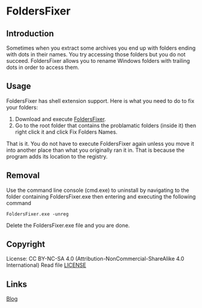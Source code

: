 # FoldersFixer
## Introduction
Sometimes when you extract some archives you end up with folders ending with dots in their names. You try accessing those folders but you do not succeed. FoldersFixer allows you to rename Windows folders with trailing dots in order to access them.

## Usage
FoldersFixer has shell extension support. Here is what you need to do to fix your folders:

1. Download and execute [FoldersFixer](https://github.com/samehb/FoldersFixer/blob/master/Binaries/FoldersFixer.exe).
2. Go to the root folder that contains the problamatic folders (inside it) then right click it and click Fix Folders Names.

That is it. You do not have to execute FoldersFixer again unless you move it into another place than what you originally ran it in. That is because the program adds its location to the registry.

## Removal
Use the command line console (cmd.exe) to uninstall by navigating to the folder containing FoldersFixer.exe then entering and executing the following command
```
FoldersFixer.exe -unreg
```
Delete the FoldersFixer.exe file and you are done.

## Copyright
License: CC BY-NC-SA 4.0 (Attribution-NonCommercial-ShareAlike 4.0 International)
Read file [LICENSE](https://github.com/samehb/FoldersFixer/blob/master/LICENSE
)
## Links
[Blog](http://sres.tumblr.com/)
